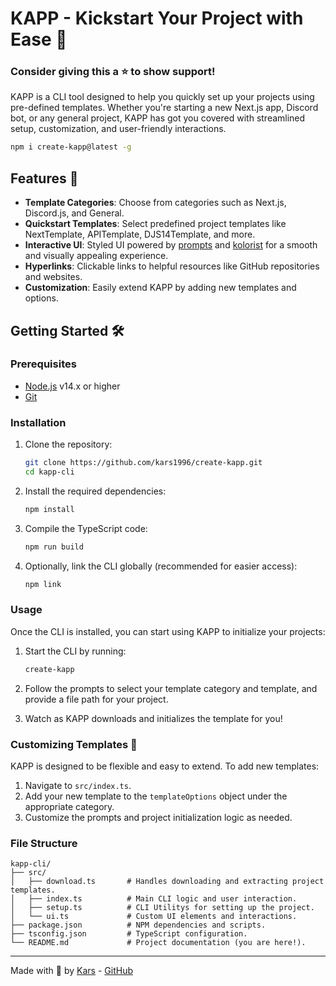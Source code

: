 # KAPP - Kickstart Your Project with Ease 🚀 

### Consider giving this a ⭐ to show support!

KAPP is a CLI tool designed to help you quickly set up your projects using pre-defined templates. Whether you're starting a new Next.js app, Discord bot, or any general project, KAPP has got you covered with streamlined setup, customization, and user-friendly interactions.

```bash
npm i create-kapp@latest -g
```

## Features 🌟
- **Template Categories**: Choose from categories such as Next.js, Discord.js, and General.
- **Quickstart Templates**: Select predefined project templates like NextTemplate, APITemplate, DJS14Template, and more.
- **Interactive UI**: Styled UI powered by [prompts](https://www.npmjs.com/package/prompts) and [kolorist](https://www.npmjs.com/package/kolorist) for a smooth and visually appealing experience.
- **Hyperlinks**: Clickable links to helpful resources like GitHub repositories and websites.
- **Customization**: Easily extend KAPP by adding new templates and options.

## Getting Started 🛠️

### Prerequisites
- [Node.js](https://nodejs.org/) v14.x or higher
- [Git](https://git-scm.com/)

### Installation

1. Clone the repository:
   ```bash
   git clone https://github.com/kars1996/create-kapp.git
   cd kapp-cli
   ```

2. Install the required dependencies:
   ```bash
   npm install
   ```

3. Compile the TypeScript code:
   ```bash
   npm run build
   ```

4. Optionally, link the CLI globally (recommended for easier access):
   ```bash
   npm link
   ```

### Usage

Once the CLI is installed, you can start using KAPP to initialize your projects:

1. Start the CLI by running:
   ```bash
   create-kapp
   ```

2. Follow the prompts to select your template category and template, and provide a file path for your project.

3. Watch as KAPP downloads and initializes the template for you!

### Customizing Templates 🧩

KAPP is designed to be flexible and easy to extend. To add new templates:

1. Navigate to `src/index.ts`.
2. Add your new template to the `templateOptions` object under the appropriate category.
3. Customize the prompts and project initialization logic as needed.

### File Structure

```plaintext
kapp-cli/
├── src/
│   ├── download.ts       # Handles downloading and extracting project templates.
│   ├── index.ts          # Main CLI logic and user interaction.
│   ├── setup.ts          # CLI Utilitys for setting up the project.
│   └── ui.ts             # Custom UI elements and interactions.
├── package.json          # NPM dependencies and scripts.
├── tsconfig.json         # TypeScript configuration.
└── README.md             # Project documentation (you are here!).
```
---

Made with 💙 by [Kars](https://kars.bio) - [GitHub](https://github.com/Kars1996)